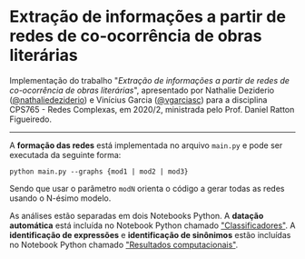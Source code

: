 # Extração de informações a partir de redes de co-ocorrência de obras literárias

Implementação do trabalho "*Extração de informações a partir de redes de co-ocorrência de obras literárias*", apresentado por Nathalie Deziderio ([@nathaliedeziderio](https://www.github.com/nathaliedeziderio)) e Vinícius Garcia ([@vgarciasc](https://www.github.com/vgarciasc)) para a disciplina CPS765 - Redes Complexas, em 2020/2, ministrada pelo Prof. Daniel Ratton Figueiredo.

---

A **formação das redes** está implementada no arquivo `main.py` e pode ser executada da seguinte forma:

```
python main.py --graphs {mod1 | mod2 | mod3}
```

Sendo que usar o parâmetro `modN` orienta o código a gerar todas as redes usando o N-ésimo modelo.

As análises estão separadas em dois Notebooks Python. A **datação automática** está incluída no Notebook Python chamado ["Classificadores"](https://github.com/vgarciasc/automatic-dating-cn/blob/master/Classificadores.ipynb). A **identificação de expressões** e **identificação de sinônimos** estão incluídas no Notebook Python chamado ["Resultados computacionais"](https://github.com/vgarciasc/automatic-dating-cn/blob/master/Resultados_computacionais_redes_complexas_e_obras_liter%C3%A1rias.ipynb).
